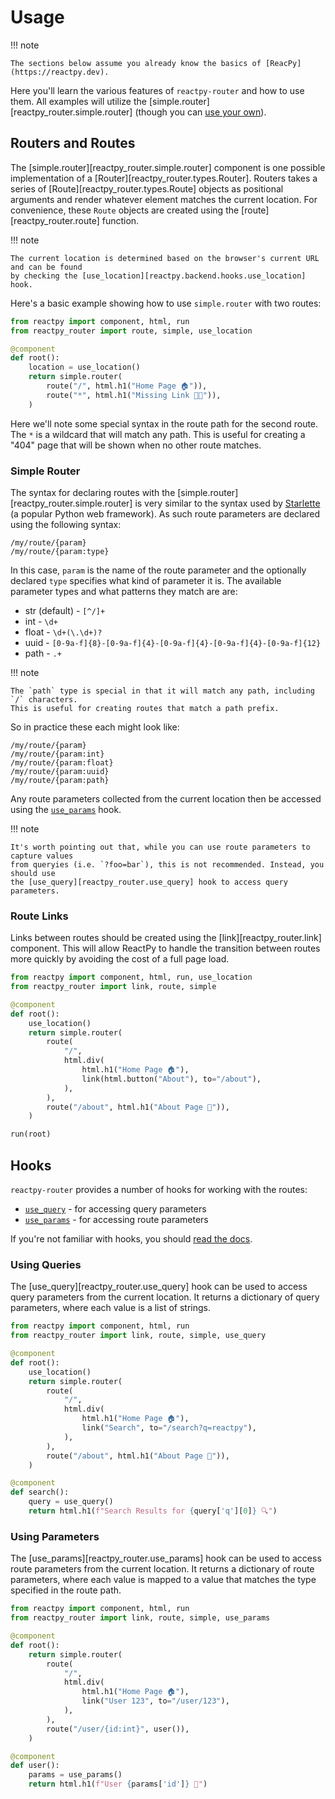# Usage

!!! note

    The sections below assume you already know the basics of [ReacPy](https://reactpy.dev).

Here you'll learn the various features of `reactpy-router` and how to use them. All examples
will utilize the [simple.router][reactpy_router.simple.router] (though you can [use your own](#custom-routers)).

## Routers and Routes

The [simple.router][reactpy_router.simple.router] component is one possible
implementation of a [Router][reactpy_router.types.Router]. Routers takes a series of
[Route][reactpy_router.types.Route] objects as positional arguments and render whatever
element matches the current location. For convenience, these `Route` objects are created
using the [route][reactpy_router.route] function.

!!! note

    The current location is determined based on the browser's current URL and can be found
    by checking the [use_location][reactpy.backend.hooks.use_location] hook.

Here's a basic example showing how to use `simple.router` with two routes:

```python
from reactpy import component, html, run
from reactpy_router import route, simple, use_location

@component
def root():
    location = use_location()
    return simple.router(
        route("/", html.h1("Home Page 🏠")),
        route("*", html.h1("Missing Link 🔗‍💥")),
    )
```

Here we'll note some special syntax in the route path for the second route. The `*` is a
wildcard that will match any path. This is useful for creating a "404" page that will be
shown when no other route matches.

### Simple Router

The syntax for declaring routes with the [simple.router][reactpy_router.simple.router]
is very similar to the syntax used by [Starlette](https://www.starlette.io/routing/) (a
popular Python web framework). As such route parameters are declared using the following
syntax:

```
/my/route/{param}
/my/route/{param:type}
```

In this case, `param` is the name of the route parameter and the optionally declared
`type` specifies what kind of parameter it is. The available parameter types and what
patterns they match are are:

- str (default) - `[^/]+`
- int - `\d+`
- float - `\d+(\.\d+)?`
- uuid - `[0-9a-f]{8}-[0-9a-f]{4}-[0-9a-f]{4}-[0-9a-f]{4}-[0-9a-f]{12}`
- path - `.+`

!!! note

    The `path` type is special in that it will match any path, including `/` characters.
    This is useful for creating routes that match a path prefix.

So in practice these each might look like:

```
/my/route/{param}
/my/route/{param:int}
/my/route/{param:float}
/my/route/{param:uuid}
/my/route/{param:path}
```

Any route parameters collected from the current location then be accessed using the
[`use_params`](#using-parameters) hook.

!!! note

    It's worth pointing out that, while you can use route parameters to capture values
    from queryies (i.e. `?foo=bar`), this is not recommended. Instead, you should use
    the [use_query][reactpy_router.use_query] hook to access query parameters.

### Route Links

Links between routes should be created using the [link][reactpy_router.link] component.
This will allow ReactPy to handle the transition between routes more quickly by avoiding
the cost of a full page load.

```python
from reactpy import component, html, run, use_location
from reactpy_router import link, route, simple

@component
def root():
    use_location()
    return simple.router(
        route(
            "/",
            html.div(
                html.h1("Home Page 🏠"),
                link(html.button("About"), to="/about"),
            ),
        ),
        route("/about", html.h1("About Page 📖")),
    )

run(root)
```

## Hooks

`reactpy-router` provides a number of hooks for working with the routes:

- [`use_query`](#using-queries) - for accessing query parameters
- [`use_params`](#using-parameters) - for accessing route parameters

If you're not familiar with hooks, you should
[read the docs](https://reactpy.dev/docs/guides/adding-interactivity/components-with-state/index.html#your-first-hook).

### Using Queries

The [use_query][reactpy_router.use_query] hook can be used to access query parameters
from the current location. It returns a dictionary of query parameters, where each value
is a list of strings.

```python
from reactpy import component, html, run
from reactpy_router import link, route, simple, use_query

@component
def root():
    use_location()
    return simple.router(
        route(
            "/",
            html.div(
                html.h1("Home Page 🏠"),
                link("Search", to="/search?q=reactpy"),
            ),
        ),
        route("/about", html.h1("About Page 📖")),
    )

@component
def search():
    query = use_query()
    return html.h1(f"Search Results for {query['q'][0]} 🔍")
```

### Using Parameters

The [use_params][reactpy_router.use_params] hook can be used to access route parameters
from the current location. It returns a dictionary of route parameters, where each value
is mapped to a value that matches the type specified in the route path.

```python
from reactpy import component, html, run
from reactpy_router import link, route, simple, use_params

@component
def root():
    return simple.router(
        route(
            "/",
            html.div(
                html.h1("Home Page 🏠"),
                link("User 123", to="/user/123"),
            ),
        ),
        route("/user/{id:int}", user()),
    )

@component
def user():
    params = use_params()
    return html.h1(f"User {params['id']} 👤")
```
